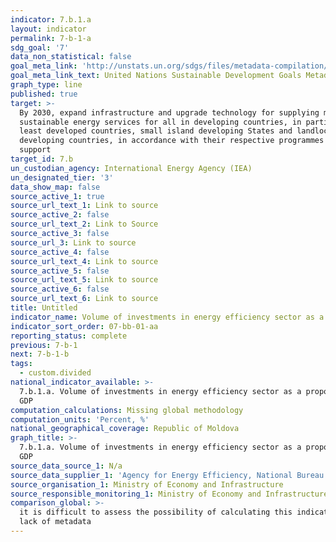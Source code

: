 ```yaml
---
indicator: 7.b.1.a
layout: indicator
permalink: 7-b-1-a
sdg_goal: '7'
data_non_statistical: false
goal_meta_link: 'http://unstats.un.org/sdgs/files/metadata-compilation/Metadata-Goal-7.pdf'
goal_meta_link_text: United Nations Sustainable Development Goals Metadata (PDF 4.0 MB)
graph_type: line
published: true
target: >-
  By 2030, expand infrastructure and upgrade technology for supplying modern and
  sustainable energy services for all in developing countries, in particular
  least developed countries, small island developing States and landlocked
  developing countries, in accordance with their respective programmes of
  support
target_id: 7.b
un_custodian_agency: International Energy Agency (IEA)
un_designated_tier: '3'
data_show_map: false
source_active_1: true
source_url_text_1: Link to source
source_active_2: false
source_url_text_2: Link to Source
source_active_3: false
source_url_3: Link to source
source_active_4: false
source_url_text_4: Link to source
source_active_5: false
source_url_text_5: Link to source
source_active_6: false
source_url_text_6: Link to source
title: Untitled
indicator_name: Volume of investments in energy efficiency sector as a proportion of GDP
indicator_sort_order: 07-bb-01-aa
reporting_status: complete
previous: 7-b-1
next: 7-b-1-b
tags:
  - custom.divided
national_indicator_available: >-
  7.b.1.a. Volume of investments in energy efficiency sector as a proportion of
  GDP
computation_calculations: Missing global methodology
computation_units: 'Percent, %'
national_geographical_coverage: Republic of Moldova
graph_title: >-
  7.b.1.a. Volume of investments in energy efficiency sector as a proportion of
  GDP
source_data_source_1: N/a
source_data_supplier_1: 'Agency for Energy Efficiency, National Bureau of Statistics'
source_organisation_1: Ministry of Economy and Infrastructure
source_responsible_monitoring_1: Ministry of Economy and Infrastructure
comparison_global: >-
  it is difficult to assess the possibility of calculating this indicator due to
  lack of metadata
---
```

